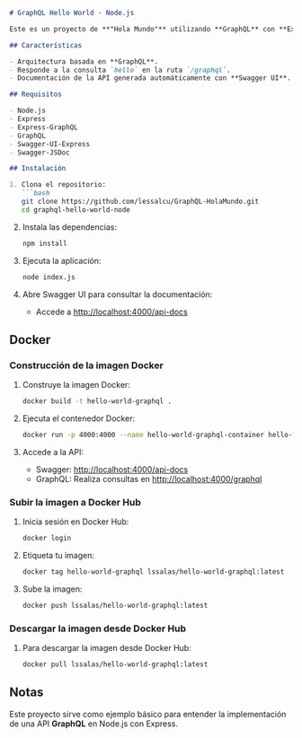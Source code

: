 ```markdown
# GraphQL Hello World - Node.js

Este es un proyecto de **"Hola Mundo"** utilizando **GraphQL** con **Express.js** y **Node.js**. La API expone una ruta `/graphql` para ejecutar consultas **GraphQL** y responder con un mensaje "Hello World with GraphQL".

## Características

- Arquitectura basada en **GraphQL**.
- Responde a la consulta `hello` en la ruta `/graphql`.
- Documentación de la API generada automáticamente con **Swagger UI**.

## Requisitos

- Node.js
- Express
- Express-GraphQL
- GraphQL
- Swagger-UI-Express
- Swagger-JSDoc

## Instalación

1. Clona el repositorio:
   ```bash
   git clone https://github.com/lessalcu/GraphQL-HolaMundo.git
   cd graphql-hello-world-node
   ```

2. Instala las dependencias:
   ```bash
   npm install
   ```

3. Ejecuta la aplicación:
   ```bash
   node index.js
   ```

4. Abre Swagger UI para consultar la documentación:
   - Accede a [http://localhost:4000/api-docs](http://localhost:4000/api-docs)

## Docker

### Construcción de la imagen Docker

1. Construye la imagen Docker:
   ```bash
   docker build -t hello-world-graphql .
   ```

2. Ejecuta el contenedor Docker:
   ```bash
   docker run -p 4000:4000 --name hello-world-graphql-container hello-world-graphql
   ```

3. Accede a la API:
   - Swagger: [http://localhost:4000/api-docs](http://localhost:4000/api-docs)
   - GraphQL: Realiza consultas en [http://localhost:4000/graphql](http://localhost:4000/graphql)

### Subir la imagen a Docker Hub

1. Inicia sesión en Docker Hub:
   ```bash
   docker login
   ```

2. Etiqueta tu imagen:
   ```bash
   docker tag hello-world-graphql lssalas/hello-world-graphql:latest
   ```

3. Sube la imagen:
   ```bash
   docker push lssalas/hello-world-graphql:latest
   ```

### Descargar la imagen desde Docker Hub

1. Para descargar la imagen desde Docker Hub:
   ```bash
   docker pull lssalas/hello-world-graphql:latest
   ```

## Notas

Este proyecto sirve como ejemplo básico para entender la implementación de una API **GraphQL** en Node.js con Express.
```